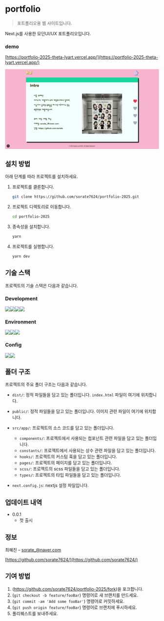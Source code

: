 # portfolio

> 포트폴리오용 웹 사이트입니다.

Next.js를 사용한 모던UI/UX 포트폴리오입니다.

### demo

[https://portfolio-2025-theta-lyart.vercel.app/](https://portfolio-2025-theta-lyart.vercel.app/)

![portfolio](./public/images/portfolio.png)

## 설치 방법

아래 단계를 따라 프로젝트를 설치하세요.

1. 프로젝트를 클론합니다.

   ```bash
   git clone https://github.com/sorate7624/portfolio-2025.git
   ```

2. 프로젝트 디렉토리로 이동합니다.

   ```bash
   cd portfolio-2025
   ```

3. 종속성을 설치합니다.

   ```bash
   yarn
   ```

4. 프로젝트를 실행합니다.
   ```bash
   yarn dev
   ```

## 기술 스택

프로젝트의 기술 스택은 다음과 같습니다.

### Development

<div style="display: flex">
  <img src="https://img.shields.io/badge/Next.js-000000?style=for-the-badge&logo=next.js&logoColor=white">
  <img src="https://img.shields.io/badge/react-61DAFB?style=for-the-badge&logo=react&logoColor=white">
  <img src="https://img.shields.io/badge/typescript-3178c6?style=for-the-badge&logo=typescript&logoColor=white">
  <img src="https://img.shields.io/badge/scss-cd6799?style=for-the-badge&logo=sass&logoColor=white">
  <br/>
</div>

### Environment

<div style="display: flex">
  <img src="https://img.shields.io/badge/visual studio code-007ACC?style=for-the-badge&logo=visualstudiocode&logoColor=white">
  <img src="https://img.shields.io/badge/git-F05032?style=for-the-badge&logo=git&logoColor=white">
  <img src="https://img.shields.io/badge/github-181717?style=for-the-badge&logo=github&logoColor=white">
</div>

### Config

<div style="display: flex">
  <img src="https://img.shields.io/badge/yarn-2a275d?style=for-the-badge&logo=yarn&logoColor=white">
  <img src="https://img.shields.io/badge/Next.js-000000?style=for-the-badge&logo=next.js&logoColor=white">
</div>

## 폴더 구조

프로젝트의 주요 폴더 구조는 다음과 같습니다.

- `dist/`: 정적 파일들을 담고 있는 폴더입니다. `index.html` 파일이 여기에 위치합니다.
- `public/`: 정적 파일들을 담고 있는 폴더입니다. 이미지 관련 파일이 여기에 위치합니다.
- `src/app/`: 프로젝트의 소스 코드를 담고 있는 폴더입니다.
  - `components/`: 프로젝트에서 사용되는 컴포넌트 관련 파일을 담고 있는 폴더입니다.
  - `constants/`: 프로젝트에서 사용되는 상수 관련 파일을 담고 있는 폴더입니다.
  - `hooks/`: 프로젝트의 커스텀 훅을 담고 있는 폴더입니다.
  - `pages/`: 프로젝트의 페이지를 담고 있는 폴더입니다.
  - `scss/`: 프로젝트의 scss 파일들을 담고 있는 폴더입니다.
  - `types/`: 프로젝트의 타입 파일들을 담고 있는 폴더입니다.

- `next.config.js`: nextjs 설정 파일입니다.

## 업데이트 내역

- 0.0.1
  - 첫 출시

## 정보

최혜진 – sorate_@naver.com

[https://github.com/sorate7624/](https://github.com/sorate7624/)

## 기여 방법

1. (<https://github.com/sorate7624/portfolio-2025/fork>)을 포크합니다.
2. (`git checkout -b feature/fooBar`) 명령어로 새 브랜치를 만드세요.
3. (`git commit -am 'Add some fooBar'`) 명령어로 커밋하세요.
4. (`git push origin feature/fooBar`) 명령어로 브랜치에 푸시하세요.
5. 풀리퀘스트를 보내주세요.
